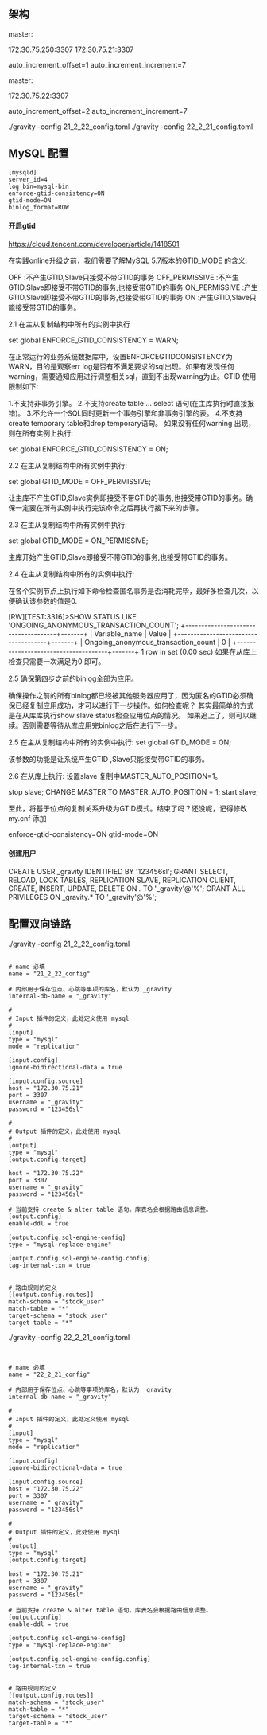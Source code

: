 ## 架构

master:

172.30.75.250:3307
172.30.75.21:3307

auto_increment_offset=1
auto_increment_increment=7

master:

172.30.75.22:3307

auto_increment_offset=2
auto_increment_increment=7


./gravity -config 21_2_22_config.toml
./gravity -config 22_2_21_config.toml


## MySQL 配置

```
[mysqld]
server_id=4
log_bin=mysql-bin
enforce-gtid-consistency=ON
gtid-mode=ON
binlog_format=ROW

```



#### 开启gtid

https://cloud.tencent.com/developer/article/1418501


在实践online升级之前，我们需要了解MySQL 5.7版本的GTID_MODE 的含义:

OFF            :不产生GTID,Slave只接受不带GTID的事务
OFF_PERMISSIVE :不产生GTID,Slave即接受不带GTID的事务,也接受带GTID的事务
ON_PERMISSIVE  :产生GTID,Slave即接受不带GTID的事务,也接受带GTID的事务
ON             :产生GTID,Slave只能接受带GTID的事务。


2.1 在主从复制结构中所有的实例中执行

set global ENFORCE_GTID_CONSISTENCY = WARN;

在正常运行的业务系统数据库中，设置ENFORCEGTIDCONSISTENCY为WARN，目的是观察err log是否有不满足要求的sql出现。如果有发现任何warning，需要通知应用进行调整相关sql，直到不出现warning为止。GTID 使用限制如下:

1.不支持非事务引擎。
2.不支持create table ... select 语句(在主库执行时直接报错)。
3.不允许一个SQL同时更新一个事务引擎和非事务引擎的表。
4.不支持create temporary table和drop temporary语句。
如果没有任何warning 出现，则在所有实例上执行:

set global ENFORCE_GTID_CONSISTENCY = ON;


2.2 在主从复制结构中所有实例中执行:

set global GTID_MODE = OFF_PERMISSIVE;

让主库不产生GTID,Slave实例即接受不带GTID的事务,也接受带GTID的事务。确保一定要在所有实例中执行完该命令之后再执行接下来的步骤。


2.3 在主从复制结构中所有实例中执行:

set global GTID_MODE = ON_PERMISSIVE;

主库开始产生GTID,Slave即接受不带GTID的事务,也接受带GTID的事务。


2.4 在主从复制结构中所有的实例中执行:

在各个实例节点上执行如下命令检查匿名事务是否消耗完毕，最好多检查几次，以便确认该参数的值是0.

[RW][TEST:3316]>SHOW STATUS LIKE 'ONGOING_ANONYMOUS_TRANSACTION_COUNT';
+-------------------------------------+-------+
| Variable_name                       | Value |
+-------------------------------------+-------+
| Ongoing_anonymous_transaction_count | 0     |
+-------------------------------------+-------+
1 row in set (0.00 sec)
如果在从库上检查只需要一次满足为0 即可。


2.5 确保第四步之前的binlog全部为应用。

确保操作之前的所有binlog都已经被其他服务器应用了，因为匿名的GTID必须确保已经复制应用成功，才可以进行下一步操作。如何检查呢？ 其实最简单的方式是在从库库执行show slave status检查应用位点的情况。
如果追上了，则可以继续。否则需要等待从库应用完binlog之后在进行下一步。

2.5 在主从复制结构中所有的实例中执行:
set global GTID_MODE = ON;

该参数的功能是让系统产生GTID ,Slave只能接受带GTID的事务。

2.6 在从库上执行:
设置slave 复制中MASTER_AUTO_POSITION=1。

stop slave;
CHANGE MASTER TO MASTER_AUTO_POSITION = 1;
start slave;

至此，将基于位点的复制关系升级为GTID模式。结束了吗？还没呢，记得修改my.cnf 添加

enforce-gtid-consistency=ON
gtid-mode=ON


#### 创建用户

CREATE USER _gravity IDENTIFIED BY '123456sl';
GRANT SELECT, RELOAD, LOCK TABLES, REPLICATION SLAVE, REPLICATION CLIENT, CREATE, INSERT, UPDATE, DELETE ON *.* TO '_gravity'@'%';
GRANT ALL PRIVILEGES ON _gravity.* TO '_gravity'@'%';



## 配置双向链路


./gravity -config 21_2_22_config.toml


```

# name 必填
name = "21_2_22_config"

# 内部用于保存位点、心跳等事项的库名，默认为 _gravity
internal-db-name = "_gravity"

#
# Input 插件的定义，此处定义使用 mysql
#
[input]
type = "mysql"
mode = "replication"

[input.config]
ignore-bidirectional-data = true

[input.config.source]
host = "172.30.75.21"
port = 3307
username = "_gravity"
password = "123456sl"

#
# Output 插件的定义，此处使用 mysql
#
[output]
type = "mysql"
[output.config.target]

host = "172.30.75.22"
port = 3307
username = "_gravity"
password = "123456sl"

# 当前支持 create & alter table 语句。库表名会根据路由信息调整。
[output.config]
enable-ddl = true

[output.config.sql-engine-config]
type = "mysql-replace-engine"

[output.config.sql-engine-config.config]
tag-internal-txn = true


# 路由规则的定义
[[output.config.routes]]
match-schema = "stock_user"
match-table = "*"
target-schema = "stock_user"
target-table = "*"

```

./gravity -config 22_2_21_config.toml

```


# name 必填
name = "22_2_21_config"

# 内部用于保存位点、心跳等事项的库名，默认为 _gravity
internal-db-name = "_gravity"

#
# Input 插件的定义，此处定义使用 mysql
#
[input]
type = "mysql"
mode = "replication"

[input.config]
ignore-bidirectional-data = true

[input.config.source]
host = "172.30.75.22"
port = 3307
username = "_gravity"
password = "123456sl"

#
# Output 插件的定义，此处使用 mysql
#
[output]
type = "mysql"
[output.config.target]

host = "172.30.75.21"
port = 3307
username = "_gravity"
password = "123456sl"

# 当前支持 create & alter table 语句。库表名会根据路由信息调整。
[output.config]
enable-ddl = true

[output.config.sql-engine-config]
type = "mysql-replace-engine"

[output.config.sql-engine-config.config]
tag-internal-txn = true


# 路由规则的定义
[[output.config.routes]]
match-schema = "stock_user"
match-table = "*"
target-schema = "stock_user"
target-table = "*"


```

